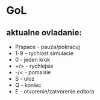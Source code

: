 # GoL
## aktualne ovladanie:
* P/space - pauza/pokracuj
* 1-9 - rychlost simulacie
* 0 - jeden krok
* +/> - rychlejsie
* -/< - pomalsie
* S - uloz
* Q - koniec
* E - otvorenie/zatvorenie editora
